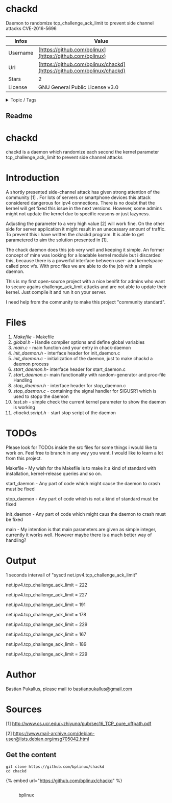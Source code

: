 # chackd

Daemon to randomize tcp_challenge_ack_limit to prevent side channel attacks CVE-2016-5696

| Infos    | Value                                                              |
| -------- | -------------------------------------------------------------------|
| Username | [https://github.com/bplinux](https://github.com/bplinux) |
| Url      | [https://github.com/bplinux/chackd](https://github.com/bplinux/chackd)                                               |
| Stars    | 2                                                          |
| License  | GNU General Public License v3.0                                                        |

<details>

<summary>Topic / Tags</summary>



</details>

## Readme

# chackd
chackd is a daemon which randomize each second the kernel parameter tcp_challenge_ack_limit to prevent side channel attacks

# Introduction
A shortly presented side-channel attack has given strong attention of the community [1] . For lots of servers or smartphone devices this attack considered dangerous for ipv4 connections. There is no doubt that the kernel will get fixed this issue in the next versions. However, some admins might not update the kernel due to specific reasons or just lazyness. 

Adjusting the parameter to a very high value [2] will work fine. On the other side for server application it might result in an unecessary amount of traffic. To prevent this i have written the chackd program. It is able to get parametered to aim the solution presented in [1].

The chack daemon does this job very well and keeping it simple. An former concept of mine was looking for a loadable kernel module but i discarded this, because there is a powerful interface between user- and kernelspace called proc vfs. With proc files we are able to do the job with a simple daemon.

This is my first open-source project with a nice benifit for admins who want to secure agains challenge_ack_limit attacks and are not able to update their kernel. Just compile it and run it on your server.

I need help from the community to make this project "community standard".

# Files

1. *Makefile*      - Makefile
2. *global.h*      - Handle compiler options and define global variables
3. *main.c*        - main function and your entry in chack-daemon
4. *init_daemon.h* - interface header for init_daemon.c
5. *init_daemon.c* - initialization of the daemon, just to make chackd a daemon process
6. *start_daemon.h*- interface header for start_daemon.c
7. *start_daemon.c*- main functionality with random-generator and proc-file Handling
8. *stop_daemon.h* - interface header for stop_daemon.c
9. *stop_daemon.c* - containing the signal handler for SIGUSR1 which is used to stopp the daemon
10. *test.sh*       - simple check the current kernel parameter to show the daemon is working
11. *chackd.script.h* - start stop script of the daemon

# TODOs

Please look for TODOs inside the src files for some things i would like to work on. Feel free to branch in any way you want.
I would like to learn a lot from this project. 

Makefile	-
My wish for the Makefile is to make it a kind of standard with installation, kernel-release queries and so on.

start_daemon	-
Any part of code which might cause the daemon to crash must be fixed

stop_daemon	-
Any part of code which is not a kind of standard must be fixed

init_daemon	-
Any part of code which might caus the daemon to crash must be fixed

main	-
My intention is that main parameters are given as simple integer, currently it works well. However maybe there is a much better way of handling?

# Output 

1 seconds intervall of "sysctl net.ipv4.tcp_challenge_ack_limit"

net.ipv4.tcp_challenge_ack_limit = 222

net.ipv4.tcp_challenge_ack_limit = 227

net.ipv4.tcp_challenge_ack_limit = 191

net.ipv4.tcp_challenge_ack_limit = 178

net.ipv4.tcp_challenge_ack_limit = 229

net.ipv4.tcp_challenge_ack_limit = 167

net.ipv4.tcp_challenge_ack_limit = 189

net.ipv4.tcp_challenge_ack_limit = 229

# Author

Bastian Pukallus, please mail to bastianpukallus@gmail.com

# Sources

[1] http://www.cs.ucr.edu/~zhiyunq/pub/sec16_TCP_pure_offpath.pdf

[2] https://www.mail-archive.com/debian-user@lists.debian.org/msg705042.html



## Get the content

```
git clone https://github.com/bplinux/chackd
cd chackd
```

{% embed url="https://github.com/bplinux/chackd" %}

<figure><img src="https://avatars.githubusercontent.com/u/16133169?v=4" alt=""><figcaption><p>bplinux</p></figcaption></figure>
